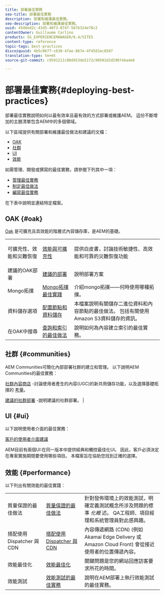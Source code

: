 ```yaml
---
title: 部署最佳實務
seo-title: 部署最佳實務
description: 部署和維護最佳實務。
seo-description: 部署和維護最佳實務。
uuid: 4546ed2c-43d5-40f3-874f-567b324e78c2
contentOwner: Guillaume Carlino
products: SG_EXPERIENCEMANAGER/6.4/SITES
content-type: reference
topic-tags: best-practices
discoiquuid: 4b5c0677-c630-4fae-867e-4f4583ac8507
translation-type: tm+mt
source-git-commit: c9591211c80d453de5172c90501d2d2907eba4e6

---
```



# 部署最佳實務{#deploying-best-practices}

部署最佳實務說明如何以最有效率且最有效的方式部署或維護AEM。 這份不斷增加的主題清單包含AEM中的多個領域。

以下區域提供有關部署和維護最佳做法和建議的文檔：

* [OAK](#oak)
* [社群](#communities)
* [UI](#ui)
* [效能](#performance)

如需管理、開發或撰寫的最佳實務，請參閱下列其中一項：

* [管理最佳實務](/help/sites-administering/administer-best-practices.md)
* [制定最佳做法](/help/sites-developing/best-practices.md)
* [編寫最佳實務](/help/sites-authoring/best-practices.md)

在下表中說明並連結特定檔案。

## OAK {#oak}

[Oak](/help/sites-deploying/platform.md) 是可擴充且具效能的階層式內容儲存庫，是AEM的基礎。

<table> 
 <tbody>
  <tr>
   <td><p>可擴充性、效能和災難恢復</p> </td> 
   <td><a href="/help/sites-deploying/performance.md">效能與可擴充性</a></td> 
   <td>提供白皮書，討論技術敏捷性、高效能和可靠的災難恢復功能</td> 
  </tr>
  <tr>
   <td>建議的OAK部署</td> 
   <td><a href="/help/sites-deploying/recommended-deploys.md">建議的部署</a></td> 
   <td>說明部署方案</td> 
  </tr>
  <tr>
   <td>Mongo拓撲</td> 
   <td><a href="/help/sites-deploying/recommended-deploys.md">Mongo拓撲最佳實踐</a></td> 
   <td>介紹mongo拓撲——何時使用哪種拓撲。</td> 
  </tr>
  <tr>
   <td>資料儲存選項</td> 
   <td><a href="/help/sites-deploying/data-store-config.md">配置節點和資料儲存</a></td> 
   <td>本檔案說明有關儲存二進位資料和內容節點的最佳做法。 包括有關使用Amazon S3資料儲存的資訊。</td> 
  </tr>
  <tr>
   <td>在OAK中搜尋</td> 
   <td><a href="/help/sites-deploying/best-practices-for-queries-and-indexing.md">查詢和索引的最佳做法</a><br /> </td> 
   <td>說明如何為內容建立索引的最佳實務。</td> 
  </tr>
 </tbody>
</table>

## 社群 {#communities}

AEM Communities可簡化內部部署社群的建立和管理。 以下說明AEM Communities的最佳實務：

[社群內容商店](/help/communities/working-with-srp.md) -討論使用者產生的內容(UGC)的新共用儲存功能，以及選擇基礎拓撲的 [考量](/help/communities/topologies.md)。

[建議的社群部署](/help/sites-deploying/recommended-deploys.md#considerations-for-aem-communities) -說明建議的社群部署。 |

## UI {#ui}

以下說明使用者介面的最佳實務：

[客戶的使用者介面建議](/help/sites-deploying/ui-recommendations.md)

AEM目前有兩個UI:在同一版本中提供經典和觸控最佳化UI。 因此，客戶必須決定在專案實施期間要使用哪些項目。 本檔案旨在協助您找到正確的選擇。

## 效能 {#performance}

以下列出有關效能的最佳實踐：

<table> 
 <tbody>
  <tr>
   <td>質量保證的最佳做法</td> 
   <td><a href="/help/sites-deploying/configuring-performance.md#best-practices-for-quality-assurance">質量保證的最佳做法</a></td> 
   <td>針對發佈環境上的效能測試，明確定義測試概念所涉及問題的標準 <em>化概</em> 述。 QA工程師、項目經理和系統管理員對此感興趣。</td> 
  </tr>
  <tr>
   <td>搭配使用 Dispatcher 與 CDN</td> 
   <td><a href="https://helpx.adobe.com/experience-manager/dispatcher/using/dispatcher.html#using-dispatcher-with-a-cdn">搭配使用 Dispatcher 與 CDN</a></td> 
   <td>內容傳遞網路 (CDN) (例如 Akamai Edge Delivery 或 Amazon Cloud Front) 會從接近使用者的位置傳遞內容。</td> 
  </tr>
  <tr>
   <td>效能最佳化</td> 
   <td><a href="/help/sites-deploying/configuring-performance.md">效能最佳化</a></td> 
   <td>關鍵問題是您的網站回應訪客要求所花的時間。</td> 
  </tr>
  <tr>
   <td>效能測試</td> 
   <td><a href="/help/sites-deploying/best-practices-for-performance-testing.md">效能測試的最佳實務</a></td> 
   <td>說明在AEM部署上執行效能測試的最佳實務。<br /> </td> 
  </tr>
 </tbody>
</table>

